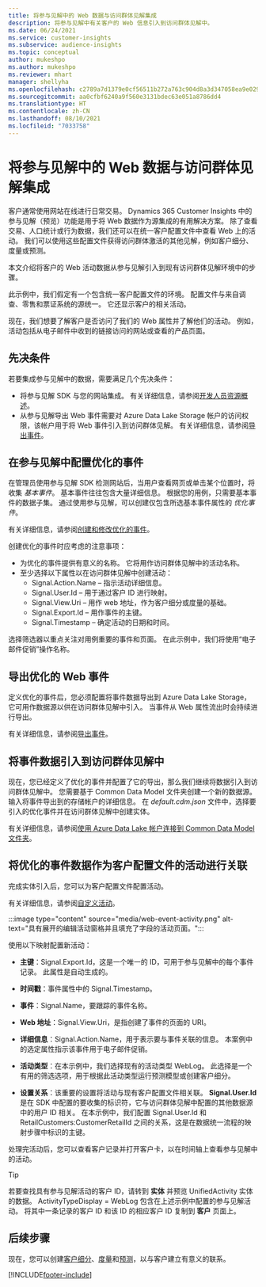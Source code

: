 ```yaml
---
title: 将参与见解中的 Web 数据与访问群体见解集成
description: 将参与见解中有关客户的 Web 信息引入到访问群体见解中。
ms.date: 06/24/2021
ms.service: customer-insights
ms.subservice: audience-insights
ms.topic: conceptual
author: mukeshpo
ms.author: mukeshpo
ms.reviewer: mhart
manager: shellyha
ms.openlocfilehash: c2789a7d1379e0cf56511b272a763c904d8a3d347058ea9e029aaff0f723a028
ms.sourcegitcommit: aa0cfbf6240a9f560e3131bdec63e051a8786dd4
ms.translationtype: HT
ms.contentlocale: zh-CN
ms.lasthandoff: 08/10/2021
ms.locfileid: "7033758"
---
```

# <a name="integrate-web-data-from-engagement-insights-with-audience-insights"></a>将参与见解中的 Web 数据与访问群体见解集成

客户通常使用网站在线进行日常交易。 Dynamics 365 Customer Insights 中的参与见解（预览）功能是用于将 Web 数据作为源集成的有用解决方案。 除了查看交易、人口统计或行为数据，我们还可以在统一客户配置文件中查看 Web 上的活动。 我们可以使用这些配置文件获得访问群体激活的其他见解，例如客户细分、度量或预测。

本文介绍将客户的 Web 活动数据从参与见解引入到现有访问群体见解环境中的步骤。

此示例中，我们假定有一个包含统一客户配置文件的环境。 配置文件与来自调查、零售和票证系统的源统一。 它还显示客户的相关活动。 

现在，我们想要了解客户是否访问了我们的 Web 属性并了解他们的活动。 例如，活动包括从电子邮件中收到的链接访问的网站或查看的产品页面。

## <a name="prerequisites"></a>先决条件

若要集成参与见解中的数据，需要满足几个先决条件： 

- 将参与见解 SDK 与您的网站集成。 有关详细信息，请参阅[开发人员资源概述](../engagement-insights/developer-resources.md)。
- 从参与见解导出 Web 事件需要对 Azure Data Lake Storage 帐户的访问权限，该帐户用于将 Web 事件引入到访问群体见解。 有关详细信息，请参阅[导出事件](../engagement-insights/export-events.md)。

## <a name="configure-refined-events-in-engagement-insights"></a>在参与见解中配置优化的事件

在管理员使用参与见解 SDK 检测网站后，当用户查看网页或单击某个位置时，将收集 *基本事件*。 基本事件往往包含大量详细信息。 根据您的用例，只需要基本事件的数据子集。 通过使用参与见解，可以创建仅包含所选基本事件属性的 *优化事件*。     

有关详细信息，请参阅[创建和修改优化的事件](../engagement-insights/refined-events.md)。

创建优化的事件时应考虑的注意事项： 

- 为优化的事件提供有意义的名称。 它将用作访问群体见解中的活动名称。
- 至少选择以下属性以在访问群体见解中创建活动： 
    - Signal.Action.Name – 指示活动详细信息。
    - Signal.User.Id – 用于通过客户 ID 进行映射。
    - Signal.View.Uri – 用作 web 地址，作为客户细分或度量的基础。
    - Signal.Export.Id – 用作事件的主键。
    - Signal.Timestamp – 确定活动的日期和时间。

选择筛选器以重点关注对用例重要的事件和页面。 在此示例中，我们将使用“电子邮件促销”操作名称。

## <a name="export-the-refined-web-events"></a>导出优化的 Web 事件 

定义优化的事件后，您必须配置将事件数据导出到 Azure Data Lake Storage，它可用作数据源以供在访问群体见解中引入。 当事件从 Web 属性流出时会持续进行导出。

有关详细信息，请参阅[导出事件](../engagement-insights/export-events.md)。

## <a name="ingest-event-data-to-audience-insights"></a>将事件数据引入到访问群体见解中

现在，您已经定义了优化的事件并配置了它的导出，那么我们继续将数据引入到访问群体见解中。 您需要基于 Common Data Model 文件夹创建一个新的数据源。 输入将事件导出到的存储帐户的详细信息。 在 *default.cdm.json* 文件中，选择要引入的优化事件并在访问群体见解中创建实体。

有关详细信息，请参阅[使用 Azure Data Lake 帐户连接到 Common Data Model 文件夹](connect-common-data-model.md)。


## <a name="relate-refined-event-data-as-an-activity-of-a-customer-profile"></a>将优化的事件数据作为客户配置文件的活动进行关联

完成实体引入后，您可以为客户配置文件配置活动。

有关详细信息，请参阅[自定义活动](activities.md)。

:::image type="content" source="media/web-event-activity.png" alt-text="具有展开的编辑活动窗格并且填充了字段的活动页面。":::

使用以下映射配置新活动： 

- **主键**：Signal.Export.Id，这是一个唯一的 ID，可用于参与见解中的每个事件记录。 此属性是自动生成的。

- **时间戳**：事件属性中的 Signal.Timestamp。

- **事件**：Signal.Name，要跟踪的事件名称。

- **Web 地址**：Signal.View.Uri，是指创建了事件的页面的 URI。

- **详细信息**：Signal.Action.Name，用于表示要与事件关联的信息。 本案例中的选定属性指示该事件用于电子邮件促销。

- **活动类型**：在本示例中，我们选择现有的活动类型 WebLog。 此选择是一个有用的筛选选项，用于根据此活动类型运行预测模型或创建客户细分。

- **设置关系**：该重要的设置将活动与现有客户配置文件相关联。 **Signal.User.Id** 是在 SDK 中配置的要收集的标识符，它与访问群体见解中配置的其他数据源中的用户 ID 相关。 在本示例中，我们配置 Signal.User.Id 和 RetailCustomers:CustomerRetailId 之间的关系，这是在数据统一流程的映射步骤中标识的主键。

处理完活动后，您可以查看客户记录并打开客户卡，以在时间轴上查看参与见解中的活动。 

> [!TIP]
> 若要查找具有参与见解活动的客户 ID，请转到 **实体** 并预览 UnifiedActivity 实体的数据。 ActivityTypeDisplay = WebLog 包含在上述示例中配置的参与见解活动。 将其中一条记录的客户 ID 和该 ID 的相应客户 ID 复制到 **客户** 页面上。

## <a name="next-steps"></a>后续步骤

现在，您可以创建[客户细分](segments.md)、[度量](measures.md)和[预测](predictions.md)，以与客户建立有意义的联系。


[!INCLUDE[footer-include](../includes/footer-banner.md)]
